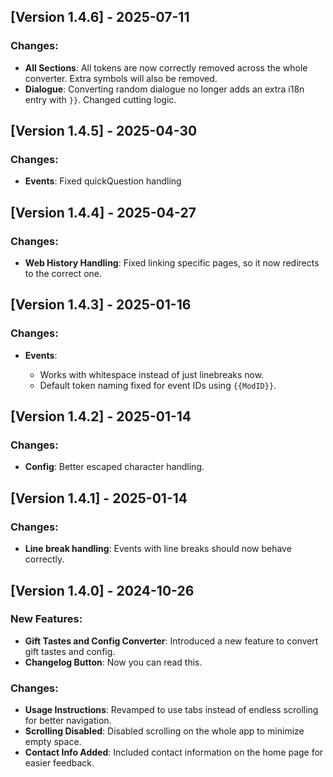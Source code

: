 ## [Version 1.4.6] - 2025-07-11

### Changes:
- **All Sections**: All tokens are now correctly removed across the whole converter. Extra symbols will also be removed.
- **Dialogue**: Converting random dialogue no longer adds an extra i18n entry with `}}`. Changed cutting logic. 

## [Version 1.4.5] - 2025-04-30

### Changes:
- **Events**: Fixed quickQuestion handling
    
## [Version 1.4.4] - 2025-04-27

### Changes:
- **Web History Handling**: Fixed linking specific pages, so it now redirects to the correct one.
    
## [Version 1.4.3] - 2025-01-16

### Changes:
- **Events**:

    - Works with whitespace instead of just linebreaks now.
    - Default token naming fixed for event IDs using `{{ModID}}`.

## [Version 1.4.2] - 2025-01-14

### Changes:
- **Config**: Better escaped character handling.

## [Version 1.4.1] - 2025-01-14

### Changes:
- **Line break handling**: Events with line breaks should now behave correctly.

## [Version 1.4.0] - 2024-10-26

### New Features:
- **Gift Tastes and Config Converter**: Introduced a new feature to convert gift tastes and config.
- **Changelog Button**: Now you can read this.

### Changes:
- **Usage Instructions**: Revamped to use tabs instead of endless scrolling for better navigation.
- **Scrolling Disabled**: Disabled scrolling on the whole app to minimize empty space.
- **Contact Info Added**: Included contact information on the home page for easier feedback.